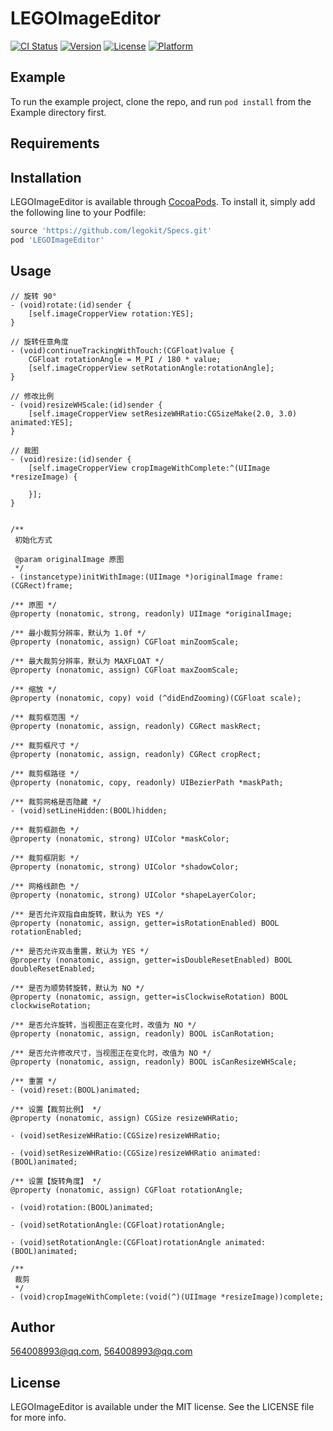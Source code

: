 # LEGOImageEditor

[![CI Status](https://img.shields.io/travis/564008993@qq.com/LEGOImageEditor.svg?style=flat)](https://travis-ci.org/564008993@qq.com/LEGOImageEditor)
[![Version](https://img.shields.io/cocoapods/v/LEGOImageEditor.svg?style=flat)](https://cocoapods.org/pods/LEGOImageEditor)
[![License](https://img.shields.io/cocoapods/l/LEGOImageEditor.svg?style=flat)](https://cocoapods.org/pods/LEGOImageEditor)
[![Platform](https://img.shields.io/cocoapods/p/LEGOImageEditor.svg?style=flat)](https://cocoapods.org/pods/LEGOImageEditor)

## Example

To run the example project, clone the repo, and run `pod install` from the Example directory first.

## Requirements

## Installation

LEGOImageEditor is available through [CocoaPods](https://cocoapods.org). To install
it, simply add the following line to your Podfile:

```ruby
source 'https://github.com/legokit/Specs.git'
pod 'LEGOImageEditor'
```
## Usage

```
// 旋转 90°
- (void)rotate:(id)sender {
    [self.imageCropperView rotation:YES];
}

// 旋转任意角度
- (void)continueTrackingWithTouch:(CGFloat)value {
    CGFloat rotationAngle = M_PI / 180 * value;
    [self.imageCropperView setRotationAngle:rotationAngle];
}

// 修改比例 
- (void)resizeWHScale:(id)sender {
    [self.imageCropperView setResizeWHRatio:CGSizeMake(2.0, 3.0) animated:YES];
}

// 裁图
- (void)resize:(id)sender {
    [self.imageCropperView cropImageWithComplete:^(UIImage *resizeImage) {
        
    }];
}

```

```

/**
 初始化方式

 @param originalImage 原图
 */
- (instancetype)initWithImage:(UIImage *)originalImage frame:(CGRect)frame;

/** 原图 */
@property (nonatomic, strong, readonly) UIImage *originalImage;

/** 最小裁剪分辨率，默认为 1.0f */
@property (nonatomic, assign) CGFloat minZoomScale;

/** 最大裁剪分辨率，默认为 MAXFLOAT */
@property (nonatomic, assign) CGFloat maxZoomScale;

/** 缩放 */
@property (nonatomic, copy) void (^didEndZooming)(CGFloat scale);

/** 裁剪框范围 */
@property (nonatomic, assign, readonly) CGRect maskRect;

/** 裁剪框尺寸 */
@property (nonatomic, assign, readonly) CGRect cropRect;

/** 裁剪框路径 */
@property (nonatomic, copy, readonly) UIBezierPath *maskPath;

/** 裁剪网格是否隐藏 */
- (void)setLineHidden:(BOOL)hidden;

/** 裁剪框颜色 */
@property (nonatomic, strong) UIColor *maskColor;

/** 裁剪框阴影 */
@property (nonatomic, strong) UIColor *shadowColor;

/** 网格线颜色 */
@property (nonatomic, strong) UIColor *shapeLayerColor;

/** 是否允许双指自由旋转，默认为 YES */
@property (nonatomic, assign, getter=isRotationEnabled) BOOL rotationEnabled;

/** 是否允许双击重置，默认为 YES */
@property (nonatomic, assign, getter=isDoubleResetEnabled) BOOL doubleResetEnabled;

/** 是否为顺势转旋转，默认为 NO */
@property (nonatomic, assign, getter=isClockwiseRotation) BOOL clockwiseRotation;

/** 是否允许旋转，当视图正在变化时，改值为 NO */
@property (nonatomic, assign, readonly) BOOL isCanRotation;

/** 是否允许修改尺寸，当视图正在变化时，改值为 NO */
@property (nonatomic, assign, readonly) BOOL isCanResizeWHScale;

/** 重置 */
- (void)reset:(BOOL)animated;

/** 设置【裁剪比例】 */
@property (nonatomic, assign) CGSize resizeWHRatio;

- (void)setResizeWHRatio:(CGSize)resizeWHRatio;

- (void)setResizeWHRatio:(CGSize)resizeWHRatio animated:(BOOL)animated;

/** 设置【旋转角度】 */
@property (nonatomic, assign) CGFloat rotationAngle;

- (void)rotation:(BOOL)animated;

- (void)setRotationAngle:(CGFloat)rotationAngle;

- (void)setRotationAngle:(CGFloat)rotationAngle animated:(BOOL)animated;

/**
 裁剪
 */
- (void)cropImageWithComplete:(void(^)(UIImage *resizeImage))complete;

```

## Author

564008993@qq.com, 564008993@qq.com

## License

LEGOImageEditor is available under the MIT license. See the LICENSE file for more info.
